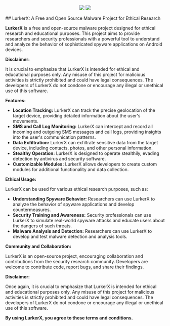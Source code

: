 <p align="center">
  <img src="https://img.shields.io/badge/version-1.0-green-big">
  <img src="https://img.shields.io/github/license/dr-cipher/LurkerX">
</p>
## LurkerX: A Free and Open Source Malware Project for Ethical Research

**LurkerX** is a free and open-source malware project designed for ethical research and educational purposes. This project aims to provide researchers and security professionals with a powerful tool to understand and analyze the behavior of sophisticated spyware applications on Android devices.

**Disclaimer:**

It is crucial to emphasize that LurkerX is intended for ethical and educational purposes only. Any misuse of this project for malicious activities is strictly prohibited and could have legal consequences. The developers of LurkerX do not condone or encourage any illegal or unethical use of this software.

**Features:**

* **Location Tracking:** LurkerX can track the precise geolocation of the target device, providing detailed information about the user's movements.
* **SMS and Call Log Monitoring:** LurkerX can intercept and record all incoming and outgoing SMS messages and call logs, providing insights into the user's communication patterns.
* **Data Exfiltration:** LurkerX can exfiltrate sensitive data from the target device, including contacts, photos, and other personal information.
* **Stealthy Operation:** LurkerX is designed to operate stealthily, evading detection by antivirus and security software.
* **Customizable Modules:** LurkerX allows developers to create custom modules for additional functionality and data collection.

**Ethical Usage:**

LurkerX can be used for various ethical research purposes, such as:

* **Understanding Spyware Behavior:** Researchers can use LurkerX to analyze the behavior of spyware applications and develop countermeasures.
* **Security Training and Awareness:** Security professionals can use LurkerX to simulate real-world spyware attacks and educate users about the dangers of such threats.
* **Malware Analysis and Detection:** Researchers can use LurkerX to develop and test malware detection and analysis tools.

**Community and Collaboration:**

LurkerX is an open-source project, encouraging collaboration and contributions from the security research community. Developers are welcome to contribute code, report bugs, and share their findings.

**Disclaimer:**

Once again, it is crucial to emphasize that LurkerX is intended for ethical and educational purposes only. Any misuse of this project for malicious activities is strictly prohibited and could have legal consequences. The developers of LurkerX do not condone or encourage any illegal or unethical use of this software.

**By using LurkerX, you agree to these terms and conditions.**
